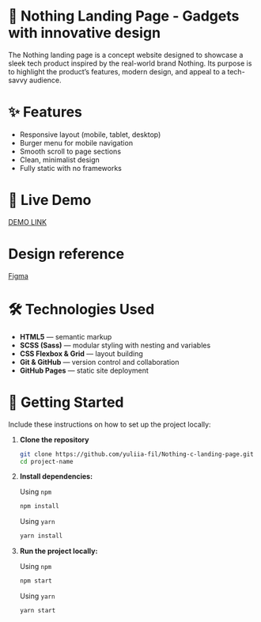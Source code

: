 # 📱 Nothing Landing Page - Gadgets with innovative design

The Nothing landing page is a concept website designed to showcase a sleek tech product inspired by the real-world brand Nothing. Its purpose is to highlight the product’s features, modern design, and appeal to a tech-savvy audience.

# ✨ Features

- Responsive layout (mobile, tablet, desktop)
- Burger menu for mobile navigation
- Smooth scroll to page sections
- Clean, minimalist design
- Fully static with no frameworks

# 🔗 Live Demo

[DEMO LINK](https://yuliia-fil.github.io/Nothing-c-landing-page/)

# Design reference

[Figma](https://www.figma.com/design/DtkQmQ797hk0nI4KfMi2Uq/BOSE-New-Version?node-id=6802-139&p=f&t=4xyCxApLGd6485WI-0)

# 🛠️ Technologies Used

- **HTML5** — semantic markup
- **SCSS (Sass)** — modular styling with nesting and variables
- **CSS Flexbox & Grid** — layout building
- **Git & GitHub** — version control and collaboration
- **GitHub Pages** — static site deployment

# 🚀 Getting Started

Include these instructions on how to set up the project locally:

1. **Clone the repository**

   ```bash
   git clone https://github.com/yuliia-fil/Nothing-c-landing-page.git
   cd project-name

   ```

2. **Install dependencies:**

   Using `npm`

   ```bash
   npm install

   ```

   Using `yarn`

   ```bash
   yarn install
   ```

3. **Run the project locally:**

   Using `npm`

   ```bash
   npm start

   ```

   Using `yarn`

   ```bash
   yarn start
   ```
